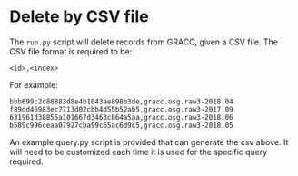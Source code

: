 # Delete by CSV file

The `run.py` script will delete records from GRACC, given a CSV file.  The CSV file format is required to be:

    <id>,<index>

For example:

    bbb699c2c88883d8e4b1043ae898b3de,gracc.osg.raw3-2018.04
    f89dd46983ec7713d02cbb4d55b52ab5,gracc.osg.raw3-2017.09
    631961d38855a101667d3463c864a5aa,gracc.osg.raw3-2018.06
    b589c996ceaa07927cba99c65ac6d9c5,gracc.osg.raw3-2018.05

An example query.py script is provided that can generate the csv above.  It will need to be customized
each time it is used for the specific query required.

